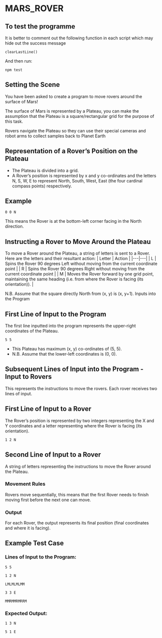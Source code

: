 # MARS_ROVER

## To test the programme

It is better to comment out the following function in each script which may hide out the success message

`clearLastLine()`

And then run:

`npm test`

## Setting the Scene

You have been asked to create a program to move rovers around the surface of Mars! 

The surface of Mars is represented by a Plateau, you can make the assumption that the Plateau is a square/rectangular grid for the purpose of this task.

Rovers navigate the Plateau so they can use their special cameras and robot arms to collect samples back to Planet Earth

## Representation of a Rover’s Position on the Plateau

- The Plateau is divided into a grid. 
- A Rover’s position is represented by x and y co-ordinates and the letters N, S, W, E to represent North, South, West, East (the four cardinal compass points) respectively.

## Example 

`0 0 N`

This means the Rover is at the bottom-left corner facing in the North direction.

## Instructing a Rover to Move Around the Plateau

 To move a Rover around the Plateau, a string of letters is sent to a Rover. 
Here are the letters and their resultant action: 
| Letter | Action |
|---|---|
| L | Spins the Rover 90 degrees Left without moving from the current coordinate point |
| R | Spins the Rover 90 degrees Right without moving from the current coordinate point |
| M | Moves the Rover forward by one grid point, maintaining the same  heading (i.e. from where the Rover is facing (its orientation)). |



N.B. Assume that the square directly North from (x, y) is (x, y+1). 
Inputs into the Program
## First Line of Input to the Program 

The first line inputted into the program represents the upper-right coordinates of the Plateau. 

`5 5`

- This Plateau has maximum (x, y) co-ordinates of (5, 5). 
- N.B. Assume that the lower-left coordinates is (0, 0). 

## Subsequent Lines of Input into the Program - Input to Rovers

This represents the instructions to move the rovers. 
Each rover receives two lines of input. 
## First Line of Input to a Rover 
The Rover’s position is represented by two integers representing the X and Y coordinates and a letter representing where the Rover is facing (its  orientation). 

`1 2 N `

## Second Line of Input to a Rover 

A string of letters representing the instructions to move the Rover around the Plateau.

### Movement Rules 
Rovers move sequentially, this means that the first Rover needs to finish moving first before the next one can move. 
### Output 
For each Rover, the output represents its final position (final coordinates and where it is facing). 

## Example Test Case 
### Lines of Input to the Program: 
`5 5 `

`1 2 N `

`LMLMLMLMM `

`3 3 E `

`MMRMMRMRRM `

### Expected Output: 
`1 3 N `

`5 1 E `
